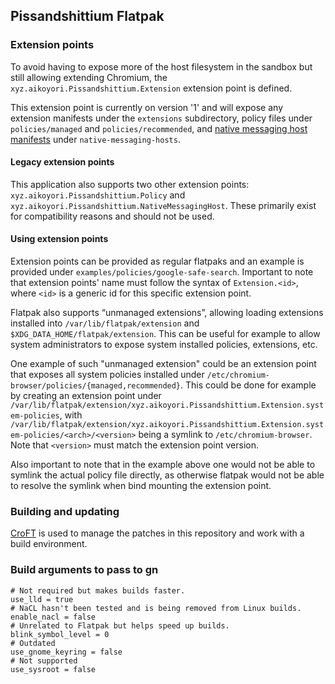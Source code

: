 ## Pissandshittium Flatpak

### Extension points

To avoid having to expose more of the host filesystem in the sandbox but still
allowing extending Chromium, the `xyz.aikoyori.Pissandshittium.Extension` extension
point is defined.

This extension point is currently on version '1' and will expose any extension
manifests under the `extensions` subdirectory, policy files under
`policies/managed` and `policies/recommended`, and [native messaging host
manifests](https://developer.chrome.com/docs/apps/nativeMessaging/) under
`native-messaging-hosts`.

#### Legacy extension points

This application also supports two other extension points:
`xyz.aikoyori.Pissandshittium.Policy` and `xyz.aikoyori.Pissandshittium.NativeMessagingHost`.
These primarily exist for compatibility reasons and should not be used.

#### Using extension points

Extension points can be provided as regular flatpaks and an example is provided
under `examples/policies/google-safe-search`. Important to note that extension
points' name must follow the syntax of `Extension.<id>`, where `<id>` is a
generic id for this specific extension point.

Flatpak also supports “unmanaged extensions”, allowing loading extensions installed
into `/var/lib/flatpak/extension` and `$XDG_DATA_HOME/flatpak/extension`.
This can be useful for example to allow system administrators to expose system installed
policies, extensions, etc.

One example of such "unmanaged extension" could be an extension point that exposes
all system policies installed under `/etc/chromium-browser/policies/{managed,recommended}`.
This could be done for example by creating an extension point under
`/var/lib/flatpak/extension/xyz.aikoyori.Pissandshittium.Extension.system-policies`, with
`/var/lib/flatpak/extension/xyz.aikoyori.Pissandshittium.Extension.system-policies/<arch>/<version>`
being a symlink to `/etc/chromium-browser`. Note that `<version>` must match the
extension point version.

Also important to note that in the example above one would not be able to symlink the
actual policy file directly, as otherwise flatpak would not be able to resolve the
symlink when bind mounting the extension point.

### Building and updating

[CroFT](https://github.com/refi64/croft) is used to manage the patches in this
repository and work with a build environment.

### Build arguments to pass to gn

```
# Not required but makes builds faster.
use_lld = true
# NaCL hasn't been tested and is being removed from Linux builds.
enable_nacl = false
# Unrelated to Flatpak but helps speed up builds.
blink_symbol_level = 0
# Outdated
use_gnome_keyring = false
# Not supported
use_sysroot = false
```
